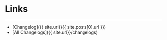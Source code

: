 # Links
---
- [Changelog]({{ site.url}}{{ site.posts[0].url }})
- [All Changelogs]({{ site.url}}/changelogs)
